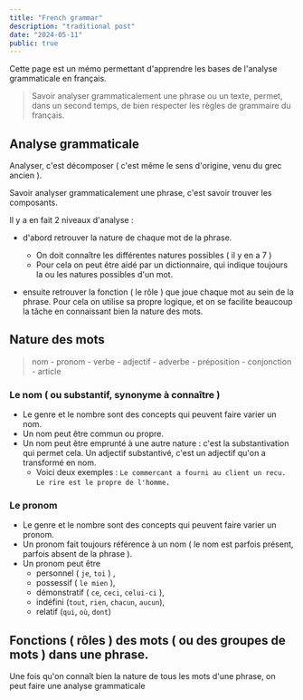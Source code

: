 ```yaml
---
title: "French grammar"
description: "traditional post"
date: "2024-05-11"
public: true
---
```


Cette page est un mémo permettant d'apprendre les bases de l'analyse grammaticale en français.

> Savoir analyser grammaticalement une phrase ou un texte, permet, dans un second temps, de bien respecter les règles de grammaire du français.

## Analyse grammaticale

Analyser, c'est décomposer ( c'est même le sens d'origine, venu du grec ancien ). 

Savoir analyser grammaticalement une phrase, c'est savoir trouver les composants.

Il y a en fait 2 niveaux d'analyse : 

- d'abord retrouver la nature de chaque mot de la phrase. 
  - On doit connaître les différentes natures possibles ( il y en a 7 )
  - Pour cela on peut être aidé par un dictionnaire, qui indique toujours la ou les natures possibles d'un mot.

- ensuite retrouver la fonction ( le rôle ) que joue chaque mot au sein de la phrase. Pour cela on utilise sa propre logique, et on se facilite beaucoup la tâche en connaissant bien la nature des mots. 


## Nature des mots

> nom - pronom - verbe - adjectif - adverbe - préposition - conjonction - article

### Le nom ( ou substantif, synonyme à connaître )

- Le genre et le nombre sont des concepts qui peuvent faire varier un nom.
- Un nom peut être commun ou propre.
- Un nom peut être emprunté à une autre nature : c'est la substantivation qui permet cela. Un adjectif substantivé, c'est un adjectif qu'on a transformé en nom. 
  - Voici deux exemples : 
    `Le commercant a fourni au client un recu.` 
    `Le rire est le propre de l'homme.`

### Le pronom

- Le genre et le nombre sont des concepts qui peuvent faire varier un pronom.
- Un pronom fait toujours référence à un nom ( le nom est parfois présent, parfois absent de la phrase ).
- Un pronom peut être
  - personnel ( `je`, `toi` ) , 
  - possessif ( `le mien` ),
  - démonstratif ( `ce`, `ceci`, `celui-ci` ),
  - indéfini (`tout`, `rien`, `chacun`, `aucun`),
  - relatif (`qui`, `où`, `dont`)




## Fonctions ( rôles ) des mots ( ou des groupes de mots ) dans une phrase.

Une fois qu'on connaît bien la nature de tous les mots d'une phrase, on peut faire une analyse grammaticale
